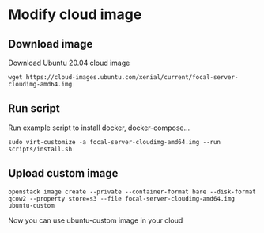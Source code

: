 # Modify cloud image 
## Download image
Download Ubuntu 20.04 cloud image 
```
wget https://cloud-images.ubuntu.com/xenial/current/focal-server-cloudimg-amd64.img
```
## Run script
Run example script to install docker, docker-compose...
```
sudo virt-customize -a focal-server-cloudimg-amd64.img --run scripts/install.sh 
```
## Upload custom image
```
openstack image create --private --container-format bare --disk-format qcow2 --property store=s3 --file focal-server-cloudimg-amd64.img ubuntu-custom
```
Now you can use ubuntu-custom image in your cloud
